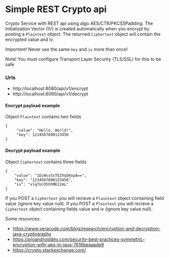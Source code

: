 # Simple REST Crypto api

Crypto Service with REST api using algo AES/CTR/PKCS5Padding.
The Initialization Vector (IV) is created automatically when you encrypt by posting a `Plaintext` object. 
The returned `Ciphertext` object will contain the encrypted value and iv. 

*Important!* Never use the same `key` and `iv` more than once!  

Note! You must configure Transport Layer Security (TLS/SSL) for this to be safe

### Urls
* http://localhost:8080/api/v1/encrypt
* http://localhost:8080/api/v1/decrypt
 
#### Encrypt payload example
Object `Plaintext` contains two fields
```
{
     "value": "Hello, World!",
     "key": 1234567890123456
}
```

#### Decrypt payload example
Object `Ciphertext` contains three fields
```
{
    "value": "1EcWsxSsTEZVqSKnpA==",
    "key": "1234567890123456",
    "iv": "xlq7UcO5hhMK2zmL"
}
```

If you POST a `Ciphertext` you will recieve a `Plaintext` object containing field value (ignore key value null). 
If you POST a `Plaintext` you will recieve a `Ciphertext` object containing fields value and iv (ignore key value null). 


Some resources:
- https://www.veracode.com/blog/research/encryption-and-decryption-java-cryptography
- https://proandroiddev.com/security-best-practices-symmetric-encryption-with-aes-in-java-7616beaaade9
- https://crypto.stackexchange.com/
